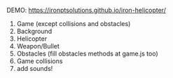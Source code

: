 DEMO: https://ironptsolutions.github.io/iron-helicopter/

1. Game (except collisions and obstacles)
2. Background
3. Helicopter
4. Weapon/Bullet
5. Obstacles (fill obstacles methods at game.js too)
6. Game collisions
7. add sounds!
